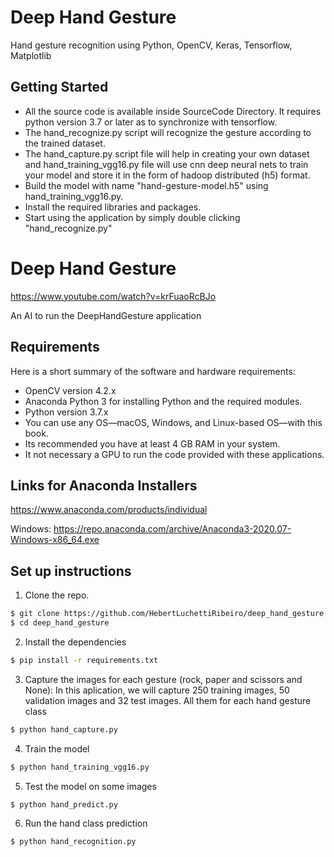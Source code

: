 # Deep Hand Gesture 
Hand gesture recognition using Python, OpenCV, Keras, Tensorflow, Matplotlib

## Getting Started
* All the source code is available inside SourceCode Directory. It requires python version 3.7 or later as to synchronize with tensorflow.
* The hand_recognize.py script will recognize the gesture according to the trained dataset.
* The hand_capture.py script file will help in creating your own dataset and hand_training_vgg16.py file 
  will use cnn deep neural nets to train your model and store it in the form of hadoop distributed (h5) format.
* Build the model with name "hand-gesture-model.h5" using hand_training_vgg16.py.
* Install the required libraries and packages.
* Start using the application by simply double clicking "hand_recognize.py"

# Deep Hand Gesture
https://www.youtube.com/watch?v=krFuaoRcBJo

An AI to run the DeepHandGesture application

## Requirements
Here is a short summary of the software and hardware requirements:
- OpenCV version 4.2.x 
- Anaconda Python 3 for installing Python and the required modules.
- Python version 3.7.x
- You can use any OS—macOS, Windows, and Linux-based OS—with this book.
- Its recommended you have at least 4 GB RAM in your system.
- It not necessary a GPU to run the code provided with these applications.

## Links for Anaconda Installers
https://www.anaconda.com/products/individual

Windows: https://repo.anaconda.com/archive/Anaconda3-2020.07-Windows-x86_64.exe

## Set up instructions
1. Clone the repo.
```sh
$ git clone https://github.com/HebertLuchettiRibeiro/deep_hand_gesture.git
$ cd deep_hand_gesture
```

2. Install the dependencies
```sh
$ pip install -r requirements.txt
```

3. Capture the images for each gesture (rock, paper and scissors and None):
In this aplication, we will capture 250 training images,
50 validation images and 32 test images. All them for each hand gesture class
```sh
$ python hand_capture.py
```

4. Train the model
```sh
$ python hand_training_vgg16.py
```

5. Test the model on some images
```sh
$ python hand_predict.py
```

6. Run the hand class prediction
```sh
$ python hand_recognition.py
```
